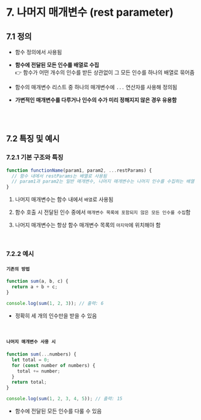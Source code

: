 # 7. 나머지 매개변수 (rest parameter)

## 7.1 정의

- 함수 정의에서 사용됨

- **함수에 전달된 모든 인수를 배열로 수집** <br/>
  👉 함수가 어떤 개수의 인수를 받든 상관없이 그 모든 인수를 하나의 배열로 묶어줌

- 함수의 매개변수 리스트 중 하나의 매개변수에 `...` 연산자를 사용해 정의됨

- **가변적인 매개변수를 다루거나 인수의 수가 미리 정해지지 않은 경우 유용함**

<br/><br/>

## 7.2 특징 및 예시

### 7.2.1 기본 구조와 특징

```javascript
function functionName(param1, param2, ...restParams) {
  // 함수 내에서 restParams는 배열로 사용됨
  // param1과 param2는 일반 매개변수, 나머지 매개변수는 나머지 인수를 수집하는 배열
}
```

1. 나머지 매개변수는 함수 내에서 `배열`로 사용됨

2. 함수 호출 시 전달된 인수 중에서 `매개변수 목록에 포함되지 않은 모든 인수를 수집`함

3. 나머지 매개변수는 항상 함수 매개변수 목록의 `마지막`에 위치해야 함

<br/>

### 7.2.2 예시

#### `기존의 방법`

```javascript
function sum(a, b, c) {
  return a + b + c;
}

console.log(sum(1, 2, 3)); // 출력: 6
```

- 정확히 세 개의 인수만을 받을 수 있음

<br/>

#### `나머지 매개변수 사용 시`

```javascript
function sum(...numbers) {
  let total = 0;
  for (const number of numbers) {
    total += number;
  }
  return total;
}

console.log(sum(1, 2, 3, 4, 5)); // 출력: 15
```

- 함수에 전달된 모든 인수를 다룰 수 있음

